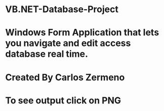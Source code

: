 # VB.NET-Database-Project
# Windows Form Application that lets you navigate and edit access database real time.
# Created By Carlos Zermeno
# To see output click on PNG
